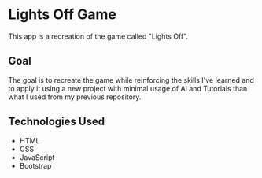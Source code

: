 # Lights Off Game
This app is a recreation of the game called "Lights Off".

## Goal
The goal is to recreate the game while reinforcing the skills I've learned and to apply it using a new project with minimal usage of AI and Tutorials than what I used from my previous repository.

## Technologies Used
 - HTML
 - CSS
 - JavaScript
 - Bootstrap